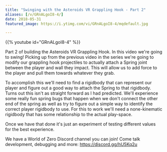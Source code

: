 ```yaml
---
title: "Swinging with the Asteroids VR Grappling Hook - Part 2"
aliases: [/v/GRnALgoI8-4/]
date: 2018-05-31
featured_image: https://i.ytimg.com/vi/GRnALgoI8-4/mqdefault.jpg

---
```


{{% youtube id="GRnALgoI8-4" %}}

Part 2 of building the Asteroids VR Grappling Hook. In this video we're going to swing! Picking up from the previous video in the series we're going to modify our grappling hook projectiles to actually attach a Spring joint between the player and wall they impact. This will allow us to add force to the player and pull them towards whatever they grab.

To accomplish this we'll need to find a rigidbody that can represent our player and figure out a good way to attach the Spring to that rigidbody. Turns out this isn't as straight forward as I had predicted. We'll experience some really fun spring bugs that happen when we don't connect the other end of the spring as well as try to figure out a simple way to identify the correct player rigidbody to use. For this to work we'll need a none-kinematic rigidbody that has some relationship to the actual play-space.

Once we have that done it's just an experiment of testing different values for the best experience.

We have a World of Zero Discord channel you can join! Come talk development, debugging and more: https://discord.gg/hU5Kq2u